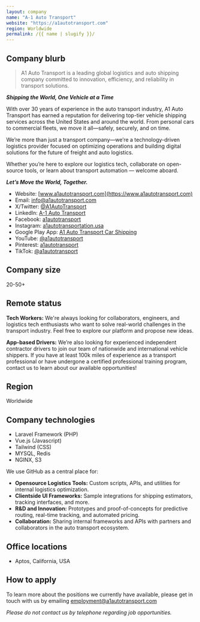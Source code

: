 ```yaml
---
layout: company
name: "A-1 Auto Transport"
website: "https://a1autotransport.com"
region: Worldwide
permalink: /{{ name | slugify }}/
---
```


## Company blurb

> A1 Auto Transport is a leading global logistics and auto shipping company committed to innovation, efficiency, and reliability in transport solutions.

_**Shipping the World, One Vehicle at a Time**_

With over 30 years of experience in the auto transport industry, A1 Auto Transport has earned a reputation for delivering top-tier vehicle shipping services across the United States and around the world. From personal cars to commercial fleets, we move it all—safely, securely, and on time.

We’re more than just a transport company—we’re a technology-driven logistics provider focused on optimizing operations and building digital solutions for the future of freight and auto logistics.

Whether you’re here to explore our logistics tech, collaborate on open-source tools, or learn about transport automation — welcome aboard. 

_**Let’s Move the World, Together.**_

- Website: [www.a1autotransport.com](https://www.a1autotransport.com)
- Email: [info@a1autotransport.com](mailto:info@a1autotransport.com)
- X/Twitter: [@A1AutoTransport](https://x.com/A1AutoTransport)
- LinkedIn: [A-1 Auto Transport](https://www.linkedin.com/company/a-1-auto-transport/)
- Facebook: [a1autotransport](https://www.facebook.com/a1autotransport/)
- Instagram: [a1autotransportation.usa](https://www.instagram.com/a1autotransportation.usa/)
- Google Play App: [A1 Auto Transport Car Shipping](https://play.google.com/store/apps/details?id=com.tolm.autotransport&hl=en)
- YouTube: [@a1autotransport](https://www.youtube.com/@a1autotransport)
- Pinterest: [a1autotransport](https://www.pinterest.com/a1autotransport/)
- TikTok: [@a1autotransport](https://www.tiktok.com/@a1autotransport)

## Company size

20-50+

## Remote status

**Tech Workers:** We're always looking for collaborators, engineers, and logistics tech enthusiasts who want to solve real-world challenges in the transport industry. Feel free to explore our platform and propose new ideas.

**App-based Drivers:** We’re also looking for experienced independent contractor drivers to join our team of nationwide and international vehicle shippers. If you have at least 100k miles of experience as a transport professional or have undergone a certified professional training program, contact us to learn about our available opportunities!

## Region

Worldwide

## Company technologies

- Laravel Framework (PHP)
- Vue.js (Javascript)
- Tailwind (CSS)
- MYSQL, Redis
- NGINX, S3

We use GitHub as a central place for:

- **Opensource Logistics Tools:** Custom scripts, APIs, and utilities for internal logistics optimization.
- **Clientside UI Frameworks:** Sample integrations for shipping estimators, tracking interfaces, and more.
- **R&D and Innovation:** Prototypes and proof-of-concepts for predictive routing, real-time tracking, and automated pricing.
- **Collaboration:** Sharing internal frameworks and APIs with partners and collaborators in the auto transport ecosystem.

## Office locations

- Aptos, California, USA

## How to apply

To learn more about the positions we currently have available, please get in touch with us by emailing [employment@a1autotransport.com](mailto:employment@a1autotransport.com)

_Please do not contact us by telephone regarding job opportunities._